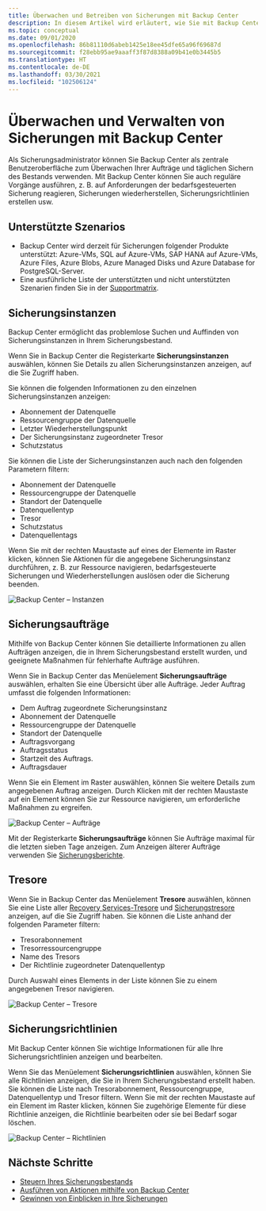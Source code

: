 ```yaml
---
title: Überwachen und Betreiben von Sicherungen mit Backup Center
description: In diesem Artikel wird erläutert, wie Sie mit Backup Center Sicherungen im gewünschten Umfang überwachen und betreiben.
ms.topic: conceptual
ms.date: 09/01/2020
ms.openlocfilehash: 86b81110d6abeb1425e18ee45dfe65a96f69687d
ms.sourcegitcommit: f28ebb95ae9aaaff3f87d8388a09b41e0b3445b5
ms.translationtype: HT
ms.contentlocale: de-DE
ms.lasthandoff: 03/30/2021
ms.locfileid: "102506124"
---
```

# <a name="monitor-and-operate-backups-using-backup-center"></a>Überwachen und Verwalten von Sicherungen mit Backup Center

Als Sicherungsadministrator können Sie Backup Center als zentrale Benutzeroberfläche zum Überwachen Ihrer Aufträge und täglichen Sichern des Bestands verwenden. Mit Backup Center können Sie auch reguläre Vorgänge ausführen, z. B. auf Anforderungen der bedarfsgesteuerten Sicherung reagieren, Sicherungen wiederherstellen, Sicherungsrichtlinien erstellen usw.

## <a name="supported-scenarios"></a>Unterstützte Szenarios

* Backup Center wird derzeit für Sicherungen folgender Produkte unterstützt: Azure-VMs, SQL auf Azure-VMs, SAP HANA auf Azure-VMs, Azure Files, Azure Blobs, Azure Managed Disks und Azure Database for PostgreSQL-Server.
* Eine ausführliche Liste der unterstützten und nicht unterstützten Szenarien finden Sie in der [Supportmatrix](backup-center-support-matrix.md).

## <a name="backup-instances"></a>Sicherungsinstanzen

Backup Center ermöglicht das problemlose Suchen und Auffinden von Sicherungsinstanzen in Ihrem Sicherungsbestand.

Wenn Sie in Backup Center die Registerkarte **Sicherungsinstanzen** auswählen, können Sie Details zu allen Sicherungsinstanzen anzeigen, auf die Sie Zugriff haben.

 Sie können die folgenden Informationen zu den einzelnen Sicherungsinstanzen anzeigen:

* Abonnement der Datenquelle
* Ressourcengruppe der Datenquelle
* Letzter Wiederherstellungspunkt
* Der Sicherungsinstanz zugeordneter Tresor
* Schutzstatus

 Sie können die Liste der Sicherungsinstanzen auch nach den folgenden Parametern filtern:

* Abonnement der Datenquelle
* Ressourcengruppe der Datenquelle
* Standort der Datenquelle
* Datenquellentyp
* Tresor
* Schutzstatus
* Datenquellentags

Wenn Sie mit der rechten Maustaste auf eines der Elemente im Raster klicken, können Sie Aktionen für die angegebene Sicherungsinstanz durchführen, z. B. zur Ressource navigieren, bedarfsgesteuerte Sicherungen und Wiederherstellungen auslösen oder die Sicherung beenden.

![Backup Center – Instanzen](./media/backup-center-monitor-operate/backup-center-instances.png)

## <a name="backup-jobs"></a>Sicherungsaufträge

Mithilfe von Backup Center können Sie detaillierte Informationen zu allen Aufträgen anzeigen, die in Ihrem Sicherungsbestand erstellt wurden, und geeignete Maßnahmen für fehlerhafte Aufträge ausführen.

Wenn Sie in Backup Center das Menüelement **Sicherungsaufträge** auswählen, erhalten Sie eine Übersicht über alle Aufträge. Jeder Auftrag umfasst die folgenden Informationen:

* Dem Auftrag zugeordnete Sicherungsinstanz
* Abonnement der Datenquelle
* Ressourcengruppe der Datenquelle
* Standort der Datenquelle
* Auftragsvorgang
* Auftragsstatus
* Startzeit des Auftrags.
* Auftragsdauer

Wenn Sie ein Element im Raster auswählen, können Sie weitere Details zum angegebenen Auftrag anzeigen. Durch Klicken mit der rechten Maustaste auf ein Element können Sie zur Ressource navigieren, um erforderliche Maßnahmen zu ergreifen.

![Backup Center – Aufträge](./media/backup-center-monitor-operate/backup-center-jobs.png)

Mit der Registerkarte **Sicherungsaufträge** können Sie Aufträge maximal für die letzten sieben Tage anzeigen. Zum Anzeigen älterer Aufträge verwenden Sie [Sicherungsberichte](backup-center-obtain-insights.md).

## <a name="vaults"></a>Tresore

Wenn Sie in Backup Center das Menüelement **Tresore** auswählen, können Sie eine Liste aller [Recovery Services-Tresore](backup-azure-recovery-services-vault-overview.md) und [Sicherungstresore](backup-vault-overview.md) anzeigen, auf die Sie Zugriff haben. Sie können die Liste anhand der folgenden Parameter filtern:

* Tresorabonnement
* Tresorressourcengruppe
* Name des Tresors
* Der Richtlinie zugeordneter Datenquellentyp

Durch Auswahl eines Elements in der Liste können Sie zu einem angegebenen Tresor navigieren.

![Backup Center – Tresore](./media/backup-center-monitor-operate/backup-center-vaults.png)

## <a name="backup-policies"></a>Sicherungsrichtlinien

Mit Backup Center können Sie wichtige Informationen für alle Ihre Sicherungsrichtlinien anzeigen und bearbeiten.

Wenn Sie das Menüelement **Sicherungsrichtlinien** auswählen, können Sie alle Richtlinien anzeigen, die Sie in Ihrem Sicherungsbestand erstellt haben. Sie können die Liste nach Tresorabonnement, Ressourcengruppe, Datenquellentyp und Tresor filtern. Wenn Sie mit der rechten Maustaste auf ein Element im Raster klicken, können Sie zugehörige Elemente für diese Richtlinie anzeigen, die Richtlinie bearbeiten oder sie bei Bedarf sogar löschen.

![Backup Center – Richtlinien](./media/backup-center-monitor-operate/backup-center-policies.png)

## <a name="next-steps"></a>Nächste Schritte

* [Steuern Ihres Sicherungsbestands](backup-center-govern-environment.md)
* [Ausführen von Aktionen mithilfe von Backup Center](backup-center-actions.md)
* [Gewinnen von Einblicken in Ihre Sicherungen](backup-center-obtain-insights.md)
